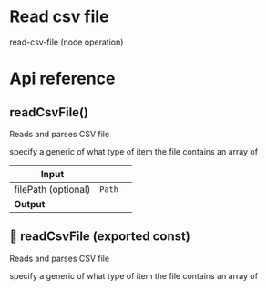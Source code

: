 # Read csv file

read-csv-file (node operation)



# Api reference

## readCsvFile()

Reads and parses CSV file

specify a generic of what type of item the file contains an array of


| Input      |    |    |
| ---------- | -- | -- |
| filePath (optional) | `Path` |  |
| **Output** |    |    |



## 📄 readCsvFile (exported const)

Reads and parses CSV file

specify a generic of what type of item the file contains an array of

